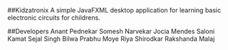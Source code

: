 ##Kidzatronix
A simple JavaFXML desktop application for learning basic electronic circuits for childrens.

##Developers 
Anant Pednekar
Somesh Narvekar
Jocia Mendes
Saloni Kamat
Sejal Singh
Bilwa Prabhu Moye
Riya Shirodkar
Rakshanda Malaj
 
